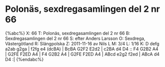 # Polonäs, sexdregasamlingen del 2 nr 66

{%abc%}
X: 66
T: Polonäs, sexdregasamlingen del 2 nr 66
B: Sexdregasamlingen del 2 nr 66
S: efter Anders Larsson
O: Sexdrega, Västergötland
R: Slängpolska
Z: 2011-11-16 av Nils L
M: 3/4
L: 1/16
K: D
defg a2ab g2ga | f2fg e4 (dcBA) | BcBA G2F2 E2d2 | c2BA d4 D4 ::
F4 G2B2 A4 | G2FE F2ED A4 | F4 G2B2 A4 | G2FE F2ED A4 |
ABcd e2g2 f2ed | ABcA d4 D4 :|
{%endabc%}
